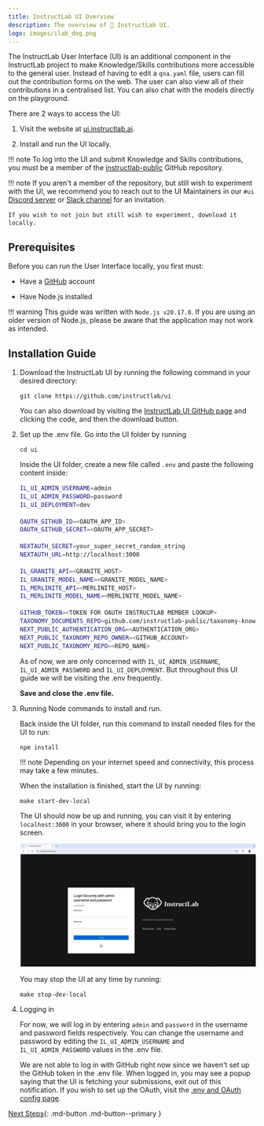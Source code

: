 ```yaml
---
title: InstructLab UI Overview
description: The overview of 🐶 InstructLab UI.
logo: images/ilab_dog.png
---
```


The InstructLab User Interface (UI) is an additional component in the InstructLab project to make Knowledge/Skills 
contributions more accessible to the general user. Instead of having to edit a `qna.yaml` file,
users can fill out the contribution forms on the web. The user can also view all of their contributions in a
centralised list. You can also chat with the models directly on the playground.

There are 2 ways to access the UI:

1. Visit the website at [ui.instructlab.ai](https://ui.instructlab.ai/).

2. Install and run the UI locally.


!!! note
    To log into the UI and submit Knowledge and Skills contributions, you must be a member of the [instructlab-public](https://github.com/instructlab-public) GitHub repository.

!!! note
    If you aren't a member of the repository, but still wish to experiment with the UI, we recommend you to reach out to the UI Maintainers in our `#ui` [Discord server](https://instructlab.ai/discord) or [Slack channel](https://join.slack.com/t/instruct-lab/shared_invite/zt-2kieyqiz9-zhXSxGnXk6uL_f3hVbD53g) for an invitation.
    
    If you wish to not join but still wish to experiment, download it locally.

## Prerequisites 

Before you can run the User Interface locally, you first must: 

* Have a [GitHub](https://github.com/) account

* Have Node.js installed

!!! warning
    This guide was written with `Node.js v20.17.0`. If you are using an older version of Node.js, please be aware that the application
    may not work as intended. 

## Installation Guide

1. Download the InstructLab UI by running the following command in your desired directory:
    
    ```
    git clone https://github.com/instructlab/ui
    ```
    
    You can also download by visiting the [InstructLab UI GitHub page](https://github.com/instructlab/ui) and clicking the code, and then the download button.
  
2. Set up the .env file. Go into the UI folder by running
    
    ```
    cd ui
    ```
    
    Inside the UI folder, create a new file called `.env` and paste the following content inside:
    
     ```bash
     IL_UI_ADMIN_USERNAME=admin
     IL_UI_ADMIN_PASSWORD=password
     IL_UI_DEPLOYMENT=dev
     
     OAUTH_GITHUB_ID=<OAUTH_APP_ID>
     OAUTH_GITHUB_SECRET=<OAUTH_APP_SECRET>
     
     NEXTAUTH_SECRET=your_super_secret_random_string
     NEXTAUTH_URL=http://localhost:3000
     
     IL_GRANITE_API=<GRANITE_HOST>
     IL_GRANITE_MODEL_NAME=<GRANITE_MODEL_NAME>
     IL_MERLINITE_API=<MERLINITE_HOST>
     IL_MERLINITE_MODEL_NAME=<MERLINITE_MODEL_NAME>
     
     GITHUB_TOKEN=<TOKEN FOR OAUTH INSTRUCTLAB MEMBER LOOKUP>
     TAXONOMY_DOCUMENTS_REPO=github.com/instructlab-public/taxonomy-knowledge-docs
     NEXT_PUBLIC_AUTHENTICATION_ORG=<AUTHENTICATION_ORG>
     NEXT_PUBLIC_TAXONOMY_REPO_OWNER=<GITHUB_ACCOUNT>
     NEXT_PUBLIC_TAXONOMY_REPO=<REPO_NAME>
     ```
    
    As of now, we are only concerned with `IL_UI_ADMIN_USERNAME`, `IL_UI_ADMIN_PASSWORD` and `IL_UI_DEPLOYMENT`. But throughout this UI guide we will be visiting the .env frequently. 
    
    __Save and close the .env file.__
    
3. Running Node commands to install and run.
    
    Back inside the UI folder, run this command to install needed files for the UI to run:
    
    ```
    npm install
    ```
    
    !!! note
        Depending on your internet speed and connectivity, this process may take a few minutes.
    
    When the installation is finished, start the UI by running:
    
    ```
    make start-dev-local
    ``` 
    
    The UI should now be up and running, you can visit it by entering `localhost:3000` in your browser, where it should bring you to the login screen.

    ![UI Login Screen](../images/user-interface/ui_login_screen.png)
    
    You may stop the UI at any time by running:
    
    ```
    make stop-dev-local
    ```
    
4. Logging in 
    
    For now, we will log in by entering `admin` and `password` in the username and password fields respectively. You can change the username and password by editing the `IL_UI_ADMIN_USERNAME` and `IL_UI_ADMIN_PASSWORD` values in the .env file.
    
    We are not able to log in with GitHub right now since we haven't set up the GitHub token in the .env file. When logged in, you may see a popup saying that the UI is fetching your submissions, exit out of this notification. If you wish to set up the OAuth, visit the [.env and OAuth config page](env_oauth_config.md).

[Next Steps](playground_chat.md){: .md-button .md-button--primary }
